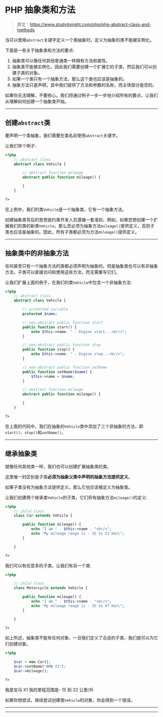 # PHP 抽象类和方法

> 原文：<https://www.studytonight.com/php/php-abstract-class-and-methods>

当可以使用`abstract`关键字定义一个类抽象时。定义为抽象的类不能被实例化。

下面是一些关于抽象类和方法的要点:

1.  抽象类可以像任何其他普通类一样拥有方法和属性。
2.  抽象类不能被实例化，因此我们需要创建一个扩展它的子类，然后我们可以创建子类的对象。
3.  如果一个类只有一个抽象方法，那么这个类也应该是抽象的。
4.  抽象方法只是声明，其中我们提供了方法和参数的名称，而主体部分是空的。

如果你无法理解，不要担心。我们将通过例子一步一步地介绍所有的要点，让我们从理解如何创建一个抽象类开始。

* * *

## 创建`abstract`类

要声明一个类抽象，我们需要在类名前使用`abstract`关键字。

让我们举个例子:

```php
<?php
    // abstract class
    abstract class Vehicle {

        // abstract function mileage
        abstract public function mileage() {

        }
    }

?>
```

在上例中，我们的类`Vehicle`是一个抽象类，它有一个抽象方法。

创建抽象类背后的思想是约束开发人员遵循一套准则，例如，如果您想创建一个扩展我们的类的新类`Vehicle`，那么您必须为抽象方法`mileage()`提供定义，否则子类也应该是抽象的。因此，所有子类都必须为方法`mileage()`提供定义。

* * *

## 抽象类中的非抽象方法

任何甚至只有一个抽象方法的类都必须声明为抽象的。但是抽象类也可以有非抽象方法，子类可以直接访问和使用这些方法，而无需重写它们。

让我们扩展上面的例子，在我们的类`Vehicle`中包含一个非抽象方法:

```php
<?php
    // abstract class
    abstract class Vehicle {

        // protected variable
        protected $name;

        // non-abstract public function start
        public function start() {
            echo $this->name. " - Engine start...<br/>";
        }

        // non-abstract public function stop
        public function stop() {
            echo $this->name. " - Engine stop...<br/>";
        }

        // non-abstract public function setName
        public function setName($name) {
            $this->name = $name;
        }

        // abstract function mileage
        abstract public function mileage() {

        }
    }

?>
```

在上面的代码中，我们在抽象的`Vehicle`类中添加了三个非抽象的方法，即`start()`、`stop()`和`setName()`。

* * *

## 继承抽象类

就像任何其他类一样，我们也可以创建扩展抽象类的类。

这里唯一的区别是子类**必须为抽象父类中声明的抽象方法提供定义**。

如果子类没有为抽象方法提供定义，那么它也应该被定义为抽象类。

让我们创建两个继承类`Vehicle`的子类，它们将有抽象方法`mileage()`的定义:

```php
<?php
    // child class
    class Car extends Vehicle {

        public function mileage() {
            echo "I am " . $this->name . "<br/>";
            echo "My mileage range is - 15 to 22 Km/L";
        }

    }

?>
```

我们可以有任意多的子类，让我们有另一个类:

```php
<?php

    // child class
    class Motorcycle extends Vehicle {

        public function mileage() {
            echo "I am " . $this->name . "<br/>";
            echo "My mileage range is - 35 to 47 Km/L";
        }

    }

?>
```

如上所述，抽象类不能有任何对象，一旦我们定义了合适的子类，我们就可以为它们创建对象。

```php
<?php

    $car = new Car();
    $car->setName("BMW X1");
    $car->mileage();

?>
```

我是宝马 X1 我的里程范围是- 15 到 22 公里/升

如果你想尝试，继续尝试创建类`Vehicle`的对象，你会得到一个错误。

* * *

* * *